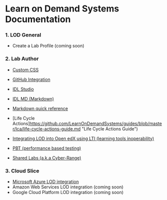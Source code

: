 # Learn on Demand Systems Documentation


### 1. LOD General 
- Create a Lab Profile (coming soon)

### 2. Lab Author 


- [Custom CSS](https://github.com/dillonreese/lod-docs/blob/integrated-documentation/custom-css-guide.md)
- [GitHub Integration](https://github.com/LearnOnDemandSystems/guides/blob/master/github-integration/github-integration.md "Learn on Demand Systems GitHub Integration Guide")

- [IDL Studio](https://github.com/LearnOnDemandSystems/guides/blob/master/idl/idlv3.md "Learn on Demand Systems Integrated Digital Lab Authoring Guide")
- [IDL MD (Markdown)](https://github.com/LearnOnDemandSystems/guides/blob/master/idl2/markdown-user-guide.md "Markdown User Guide")
- [Markdown quick reference](https://github.com/LearnOnDemandSystems/guides/blob/master/idl2/idl2-quick-reference-guide.md "Markdown quick reference")
- [Life Cycle Actions]https://github.com/LearnOnDemandSystems/guides/blob/master/lca/life-cycle-actions-guide.md "Life Cycle Actions Guide")
- [Integrating LOD into Open edX using LTI (learning tools inoperability)](https://github.com/LearnOnDemandSystems/guides/blob/master/lti/lod-lti.md "Embedding Lab on Demand content into edX courses")
- [PBT (performance based testing)](https://github.com/LearnOnDemandSystems/guides/blob/master/pbt/lodpbtguide.md "Learn on Demand Systems Performance Based Testing Guide")
- [Shared Labs (a.k.a Cyber-Range)](https://github.com/LearnOnDemandSystems/guides/blob/master/sl/sharedlabs.md "Shared Labs")

### 3. Cloud Slice  

- [Microsoft Azure LOD integration](https://github.com/LearnOnDemandSystems/guides/blob/master/cloud-slice/cloud-slice.md "Microsoft Azure Cloud Slice Guide")
- Amazon Web Services LOD integration (coming soon)
- Google Cloud Platform LOD integration (coming soon)


### 






